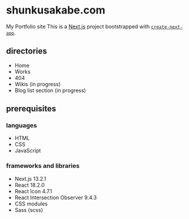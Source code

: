 # shunkusakabe.com
My Portfolio site
This is a [Next.js](https://nextjs.org/) project bootstrapped with [`create-next-app`](https://github.com/vercel/next.js/tree/canary/packages/create-next-app).

## directories
- Home
- Works
- 404
- Wikis (in progress)
- Blog list section (in progress)

## prerequisites
### languages
- HTML
- CSS
- JavaScript
### frameworks and libraries
- Next.js 13.2.1
- React 18.2.0
- React Icon 4.7.1
- React Intersection Observer 9.4.3
- CSS modules
- Sass (scss)